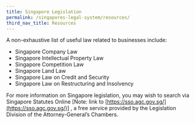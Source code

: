 ```yaml
---
title: Singapore Legislation
permalink: /singapores-legal-system/resources/
third_nav_title: Resources
---
```


A non-exhaustive list of useful law related to businesses include:
- Singapore Company Law
- Singapore Intellectual Property Law
- Singapore Competition Law
- Singapore Land Law
- Singapore Law on Credit and Security
- Singapore Law on Restructuring and Insolvency

For more information on Singapore legislation, you may wish to search via Singapore Statutes Online [Note: link to [https://sso.agc.gov.sg/](https://sso.agc.gov.sg/)] , a free service provided by the Legislation Division of the Attorney-General’s Chambers.
